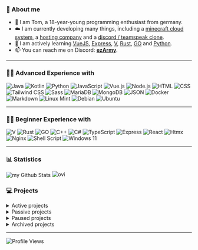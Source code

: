 ### 🧑 About me

- 👋 I am Tom, a 18-year-young programming enthusiast from germany.
- ☁️ I am currently developing many things, including a [minecraft cloud system](https://smoothcloud.eu), a [hosting company](https://kernex.host) and a [discord / teamspeak clone]().
- 🌱 I am actively learning [VueJS](https://vuejs.org), [Express](https://expressjs.com), [V](https://vlang.io), [Rust](https://rust-lang.org/), [GO](https://go.dev) and [Python](https://python.org).
- 📫 You can reach me on Discord: [**ezArmy**](https://eztxm.de/dc).

---

### 🧑‍💻 Advanced Experience with

![Java](https://img.shields.io/badge/java-%23ED8B00.svg?style=for-the-badge&logo=openjdk&logoColor=white)
![Kotlin](https://img.shields.io/badge/Kotlin-B125EA?style=for-the-badge&logo=kotlin&logoColor=white)
![Python](https://img.shields.io/badge/python-%232154fc.svg?style=for-the-badge&logo=python&logoColor=white)
![JavaScript](https://img.shields.io/badge/JavaScript-ffe222?style=for-the-badge&logo=javascript&logoColor=black)
![Vue.js](https://img.shields.io/badge/Vue.js-%2342D392?style=for-the-badge&logo=vue.js&logoColor=white)
![Node.js](https://img.shields.io/badge/Node.js-43853D?style=for-the-badge&logo=node.js&logoColor=white)
![HTML](https://img.shields.io/badge/html-%23E34F26.svg?style=for-the-badge&logo=html5&logoColor=white)
![CSS](https://img.shields.io/badge/css-%231572B6.svg?style=for-the-badge&logo=css3&logoColor=white)
![Tailwind CSS](https://img.shields.io/badge/Tailwind_CSS-3862AC?style=for-the-badge&logo=tailwind-css&logoColor=white)
![Sass](https://img.shields.io/badge/Sass-CC6699?style=for-the-badge&logo=sass&logoColor=white)
![MariaDB](https://img.shields.io/badge/MariaDB-003545?style=for-the-badge&logo=mariadb&logoColor=white)
![MongoDB](https://img.shields.io/badge/MongoDB-4EA94B?style=for-the-badge&logo=mongodb&logoColor=white)
![JSON](https://img.shields.io/badge/json-5E5C5C?style=for-the-badge&logo=json&logoColor=white)
![Docker](https://img.shields.io/badge/docker-%230db7ed.svg?style=for-the-badge&logo=docker&logoColor=white)
![Markdown](https://img.shields.io/badge/Markdown-fea222?style=for-the-badge&logo=markdown&logoColor=white)
![Linux Mint](https://img.shields.io/badge/Linux_Mint-87CF3E?style=for-the-badge&logo=linux-mint&logoColor=white)
![Debian](https://img.shields.io/badge/Debian-A81D33?style=for-the-badge&logo=debian&logoColor=white)
![Ubuntu](https://img.shields.io/badge/Ubuntu-E95420?style=for-the-badge&logo=ubuntu&logoColor=white)

---

### 🧑‍💻 Beginner Experience with

![V](https://img.shields.io/badge/V-276DC3?style=for-the-badge&logo=v&logoColor=white)
![Rust](https://img.shields.io/badge/rust-%23A72145.svg?style=for-the-badge&logo=rust&logoColor=white)
![GO](https://img.shields.io/badge/go-%2354beff.svg?style=for-the-badge&logo=go&logoColor=white)
![C++](https://img.shields.io/badge/C%2B%2B-00599C?style=for-the-badge&logo=c%2B%2B&logoColor=white)
![C#](https://img.shields.io/badge/C%23-239120?style=for-the-badge&logo=c-sharp&logoColor=white)
![TypeScript](https://img.shields.io/badge/TypeScript-007ACC?style=for-the-badge&logo=typescript&logoColor=white)
![Express](https://img.shields.io/badge/Express.js-404D59?style=for-the-badge&logo=express.js&logoColor=white)
![React](https://img.shields.io/badge/React-20232A?style=for-the-badge&logo=react&logoColor=61DAFB)
![Htmx](https://img.shields.io/badge/%3C/%3E%20htmx-3D72D7?style=for-the-badge&logo=mysl&logoColor=white)
![Nginx](https://img.shields.io/badge/Nginx-009639?style=for-the-badge&logo=nginx&logoColor=white)
![Shell Script](https://img.shields.io/badge/Shell_Script-353535?style=for-the-badge&logo=gnu-bash&logoColor=white)
![Windows 11](https://img.shields.io/badge/Windows_11-0078d4?style=for-the-badge&logo=windows-11&logoColor=white)

---

### 📊 Statistics

<img align="center" src="https://github-readme-stats.vercel.app/api?username=eztxmmc&include_all_commits=true&count_private=true&show_icons=true&line_height=20&title_color=2B5BBD&icon_color=1124BB&text_color=A1A1A1&bg_color=0,000000,130F40" alt="my Github Stats"/>

<img src="https://github-readme-stats.vercel.app/api/top-langs?username=eztxmmc&show_icons=true&locale=en&layout=compact&theme=chartreuse-dark&line_height=20&title_color=2B5BBD&icon_color=1124BB&text_color=A1A1A1&bg_color=0,000000,130F40" alt="ovi" />

### 💻 Projects

<details>
  <summary>Active projects</summary>

- [ezLib](https://github.com/ezTxmMC/ezLib)
- [2weeksmc](https://github.com/2weeksmc)

</details>
  
<details>
  <summary>Passive projects</summary>

- [nexonet](https://github.com/Nexoscript/nexonet)
- [nexonet-go](https://github.com/Nexoscript/nexonet-go)
- [LuckPrefix](https://github.com/ezTxmMC/LuckPrefix)
- [SmoothCloud](https://smthcld.net)
- [RustnessCloud](https://github.com/ezTxmMC/RustnessCloud)
- [nexoscript-lang](https://github.com/Nexoscript/nexoscript)
- [DockerServerManager](https://github.com/Nexoscript/dockerservermanager)

</details>
  
<details>
  <summary>Paused projects</summary>
  
- [nexos](https://github.com/Nexoscript/nexos)
- [Astronical](https://github.com/Nexoscript/Astronical)
- [DerStreamplan](https://github.com/DerStreamplan)
- [servermanager](https://github.com/Nexoscript/servermanager)
  
</details>
  
<details>
  <summary>Archived projects</summary>
  
- [Feraura](https://feraura.de)
- [Technified](https://github.com/ezTxmMC/Technified)
- [VeloSystem](https://github.com/ezTxmMC/VeloSystem)
- [JS-Web-Utils](https://github.com/ezTxmMC/JS-Web-Utils)
- [ColoredArmor](https://github.com/ezTxmMC/ColoredArmor)
- [BetterSpigotLib](https://github.com/ezTxmMC/BetterSpigotLib)
- [MoreDefaultArmor](https://github.com/ezTxmMC/MoreDefaultArmor)

</details>

---

![Profile Views](https://komarev.com/ghpvc/?username=ezTxmMC&style=for-the-badge)
